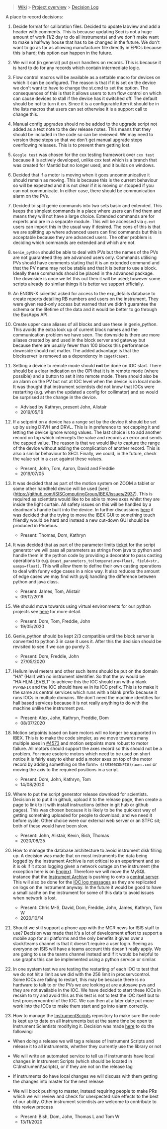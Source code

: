 > [Wiki](Home) > [Project overview](Project-overview) > [Decision Log](Decision-Log)

A place to record decisions:

1. Decide format for calibration files. Decided to update labview and add a header with comments. This is because updating Seci is not a huge amount of work (1/2 day to do all instruments) and we don't make want to make a halfway house that has to be changed in the future. We don't want to go as far as allowing manufacturer file directly in EPICs because this is hard; this option can happen in the future.

2. We will not (in general) put `@init` handlers on records. This is because it is hard to do for any records which contain intermediate logic.

3. Flow control macros will be available as a settable macro for devices on which it can be configured. The reason is that if it is set on the device we don't want to have to change the st.cmd to set the option. The consequences of this is that it allows users to turn flow control on which can cause devices to stall if the device has it switched off. The default should be not to turn it on. Since it is a configurable item it should be in the lists macros that users can set otherwise it is a support call to change this.

4. Manual config upgrades should no be added to the upgrade script not added as a text note to the dev release notes. This means that they should be included in the code so can be reviewed. We may need to version these steps so that we don't get manual upgrade steps overflowing releases. This is to prevent them getting lost.

5. `Google test` was chosen for the cxx testing framework over `cxx test` because it is actively developed, unlike cxx test which is a branch that was created for Mantid but no longer used, and it builds on windows.

6. Decided that if a motor is moving when it goes uncommunicative it should remain as moving. This is because this is the current behaviour so will be expected and it is not clear if it is moving or stopped if you can not communicate. In either case, there should be communication alarm on the PVs.

7. Decided to split genie commands into two sets basic and extended. This keeps the simplest commands in a place where users can find them and means they will not have a large choice. Extended commands are for experts and are in a separate module. This will be accessed via `g.ext` users can import this in the usual way if desired. The cons of this is that we are splitting up where advanced users can find commands but this is acceptable because they are advanced users. The other problem is deciding which commands are extended and which are not.

8. `Genie_python` should be able to deal with PVs but the names of the PVs are not guaranteed they are advanced users only. Commands utilising PVs should have comments stating that it is an extended command and that the PV name may not be stable and that it is better to use a block. Ideally these commands should be placed in the advanced package. The downside is once we let this out then it will be used; however some scripts already do similar things it is better we support officially.

9. An ENGIN-X scientist asked for access to the exp_details database to create reports detailing RB numbers and users on the instrument. They were given read-only access but warned that we didn't guarantee the schema or the lifetime of the data and it would be better to go through the BusApps API.

10. Create upper case aliases of all blocks and use these in genie_python. This avoids the extra look up of current block names and the communication problem we have seen. The downside is there are more aliases created by and used in the block server and gateway but because there are usually fewer than 100 blocks this performance downside should not matter. The added advantage is that the blockserver is removed as a dependency in `caget`/`caset`.

11. Setting a device to remote mode should **not** be done on IOC start. There should be a clear indication on the OPI that it is in remote mode (where possible) and a button to set it into remote mode. There should also be an alarm on the PV but not at IOC level when the device is in local mode. It was thought that instrument scientists did not know that IOCs were restarting (e.g. when the updated a config for collimator) and so would be surprised at the change in the device.
    - Advised by Kathryn, present John, Alistair
    - 2019/05/16

12. If a setpoint on a device has a range set by the device it should be set up by using DRVH and DRVL. This is in preference to not capping it and letting the device ignore wrong values. The last choice is to add another record on top which intercepts the value and records an error and sends the capped value. The reason is that we would like to capture the range of the device without adding the complication of another record. This is also a similar behaviour to SECI. Finally, we could, in the future, check the value set in a `cset` against these values.
    - Present, John, Tom, Aaron, David and Freddie
    - 2019/07/05

13. It was decided that as part of the motion system on ZOOM a tablet or some other handheld device will be used [see] (https://github.com/ISISComputingGroup/IBEX/issues/2937). This is required as scientists would like to be able to move axes whilst they are inside the light curtain. All safety issues on this will be handled by a deadman's handle built into the device. In further discussions [here](https://github.com/ISISComputingGroup/IBEX/issues/4238) it was decided that the trying to move the IBEX GUI to something touch friendly would be hard and instead a new cut-down GUI should be produced in Phoebus.
    - Present: Thomas, Dom, Kathryn

14. It was decided that as part of the parameter limits [ticket](https://github.com/ISISComputingGroup/IBEX/issues/4168) for the script generator we will pass all parameters as strings from java to python and handle them in the python code by providing a decorator to pass casting operations to e.g. `@cast_parameters_to(temperature=float, field=str, uamps=float)`. This will allow them to define their own casting operations to deal with funny edge cases in a nice way. It also reduces the amount of edge cases we may find with py4j handling the difference between python and java class.
    - Present: James, Tom, Alistair
    - 09/12/2019

15. We should move towards using virtual environments for our python projects see [here](Python-dependencies) for more detail.
    - Present: Dom, Tom, Freddie, John
    - 19/05/2020

16. Genie_python should be kept 2/3 compatible until the block server is converted to python 3 in case it uses it. After this the decision should be revisited to see if we can go purely 3.
    - Present: Dom, Freddie, John
    - 27/05/2020

17. Helium level meters and other such items should be put on the domain "HA" (Hall) with no instrument identifier. So that the pv would be "HA:HLM:LEVEL1" to achieve this the IOC should run with a blank `PVPREFIX` and the IOC should have `HA` in its IOC prefix. This is to make it the same as central services which runs with a blank prefix because it runs IOCs in multiple domains. We don't need the machine identifies for hall based services because it is not really anything to do with the machine unlike the instrument pvs.
    - Present: Alex, John, Kathryn, Freddie, Dom
    - 08/07/2020

18. Motion setpoints based on bare motors will no longer be supported in IBEX. This is to make the code simpler, as we move towards many multiple axes in [#4573](https://github.com/ISISComputingGroup/IBEX/issues/4573) and motion setpoints more robust to motor failure. All motors should support the axes record so this should not be a problem. For more esoteric motors which need to be used on short notice it is fairly easy to either add a motor axes on top of the motor record by adding something on the form`< $(SM300CONFIG)/axes.cmd` or moving the axis to the required positions in a script.
    - Present: Dom, John, Kathryn, Tom
    - 14/08/2020

19. Where to put the script generator release download for scientists. Decision is to put it in github, upload it to the release page, then create a page to link to it with install instructions (either in git hub or github pages). This was chosen because it is likely to be the quickest way of getting something uploaded for people to download, and we need it before cycle. Other choice were our external web server or an STFC sit; both of these would have been slow.
    - Present: John, Alistair, Kevin, Bish, Thomas
    - 2020/08/25

20. How to manage the database architecture to avoid instrument disk filling up. A decision was made that on most instruments the data being logged by the Instrument Archive is not critical to an experiment and so it is ok if it stops logging given a network outage on the instrument (the exception here is on [Enginx](https://github.com/ISISComputingGroup/IBEX/issues/5817)). Therefore we will move the MySQL instance that the [Instrument Archive](https://github.com/ISISComputingGroup/IBEX/issues/5819) is pushing to onto a [central server](https://github.com/ISISComputingGroup/IBEX/issues/5818). This will also be done for the [IOC log messages](https://github.com/ISISComputingGroup/IBEX/issues/5820) as they are replicated on logs on the instrument anyway. In the future it would be good to have a small cache on the instrument for some of this data to avoid issues when network is lost.

    - Present: Chris M-S, David, Dom, Freddie, John, James, Kathryn, Tom W
    - 2020/10/14

21. Should we still support a phone app with the MCR news for ISIS staff to use? Decision was made that it's a lot of development effort to support a mobile app for all platforms and the only benefits it gives over a slack/teams channel is that it doesn't require a user login. Seeing as everyone on ISIS will have a teams account this doesn't really apply. We are going to use the teams channel instead and if it would be helpful to use graphs this can be implemented using a python service or similar. 

22. In one system test we are testing the restarting of each IOC to test that we do not hit a limit as we did with the 256 limit in procservcontrol. Some IOCs are failing to restart, this may be because there is no hardware to talk to or the PVs we are looking at are autosave pvs and they are not available in the IOC. We have decided to start these IOCs in recsim to try and avoid this as this test is not to test the IOC itself but to test procservcontrol of the IOC. We can then at a later date put more work into the IOCs to make them start and go into alarm correctly.

23. How to manage the [InstrumentScripts](https://github.com/ISISNeutronMuon/InstrumentScripts) repository to make sure the code is kept up to date on all instruments but at the same time be open to Instrument Scientists modifying it. Decision was made [here](https://github.com/ISISComputingGroup/IBEX/issues/5858) to do the following:
* When doing a release we will tag a release of Instrument Scripts and release it to all instruments, whether they currently use the library or not
* We will write an automated service to tell us if instruments have local changes in Instrument Scripts (which should be located in C:\Instrument\scripts), or if they are not on the release tag
* If instruments do have local changes we will discuss with them getting the changes into master for the next release
* We will block pushing to master, instead requiring people to make PRs which we will review and check for unexpected side effects to the best of our ability. Other instrument scientists are welcome to contribute to this review process

    - Present: Bish, Dom, John, Thomas L and Tom W
    - 13/11/2020